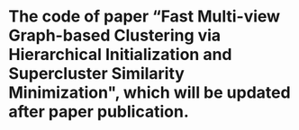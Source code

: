 # The code of paper “Fast  Multi-view Graph-based Clustering via Hierarchical Initialization and Supercluster Similarity Minimization", which will be updated after paper publication.
